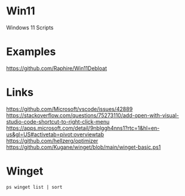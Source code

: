 # Win11
Windows 11 Scripts

# Examples
https://github.com/Raphire/Win11Debloat

# Links
https://github.com/Microsoft/vscode/issues/42889
https://stackoverflow.com/questions/75273110/add-open-with-visual-studio-code-shortcut-to-right-click-menu
https://apps.microsoft.com/detail/9nblggh4nns1?rtc=1&hl=en-us&gl=US#activetab=pivot:overviewtab
https://github.com/hellzerg/optimizer
https://github.com/Kugane/winget/blob/main/winget-basic.ps1

# Winget
``ps
winget list | sort
``